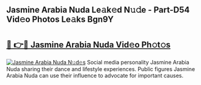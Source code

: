 ## Jasmine Arabia Nuda Le𝚊k𝚎d N𝚞𝚍e - Part-D54 Vid𝚎o Photos Le𝚊ks Bgn9Y

# <h2><a href="http://fbfzkm8.evod.top/?m=Jasmine+Arabia+Nuda">🔗 👉🔴 Jasmine Arabia Nuda Vid𝚎o Ph𝚘t𝚘s</a></h2>

[![Jasmine Arabia Nuda N𝚞d𝚎s](https://i.imgur.com/8V9OHl7.gif)](http://fbfzkm8.evod.top/?m=Jasmine+Arabia+Nuda)
Social media personality Jasmine Arabia Nuda sharing their dance and lifestyle experiences. Public figures Jasmine Arabia Nuda can use their influence to advocate for important causes. 
